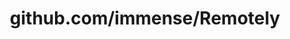 ---
layout: post
title: github.com/immense/Remotely
categories: link
tags: [انگلیسی, برنامه‌نویسی]
---